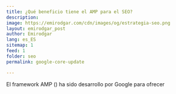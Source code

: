 ```yaml
---
title: ¿Qué beneficio tiene el AMP para el SEO?
description: 
image: https://emirodgar.com/cdn/images/og/estrategia-seo.png
layout: emirodgar_post
author: Emirodgar
lang: es_ES
sitemap: 1
feed: 1
folder: seo
permalink: google-core-update

--- 
```


El framework AMP () ha sido desarrollo por Google para ofrecer
<!--stackedit_data:
eyJoaXN0b3J5IjpbMjk2NzkxNzQzXX0=
-->